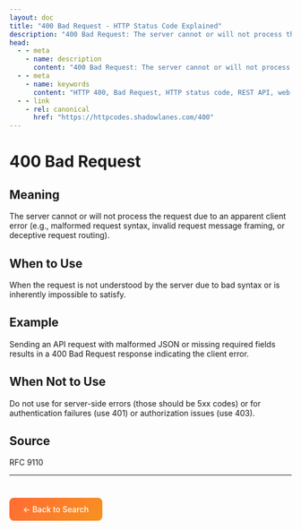 ```yaml
---
layout: doc
title: "400 Bad Request - HTTP Status Code Explained"
description: "400 Bad Request: The server cannot or will not process the request due to an apparent client error (e.g., malformed request syntax, invalid request message f..."
head:
  - - meta
    - name: description
      content: "400 Bad Request: The server cannot or will not process the request due to an apparent client error (e.g., malformed request syntax, invalid request message f..."
  - - meta
    - name: keywords
      content: "HTTP 400, Bad Request, HTTP status code, REST API, web development"
  - - link
    - rel: canonical
      href: "https://httpcodes.shadowlanes.com/400"
---
```


# 400 Bad Request

## Meaning

The server cannot or will not process the request due to an apparent client error (e.g., malformed request syntax, invalid request message framing, or deceptive request routing).

## When to Use

When the request is not understood by the server due to bad syntax or is inherently impossible to satisfy.

## Example

Sending an API request with malformed JSON or missing required fields results in a 400 Bad Request response indicating the client error.

## When Not to Use

Do not use for server-side errors (those should be 5xx codes) or for authentication failures (use 401) or authorization issues (use 403).

## Source

RFC 9110

---

<div style="margin-top: 40px;">
  <a href="/" style="display: inline-block; padding: 12px 24px; background: linear-gradient(135deg, #ff6b35, #f7931e); color: white; text-decoration: none; border-radius: 8px; font-weight: 500;">← Back to Search</a>
</div>
